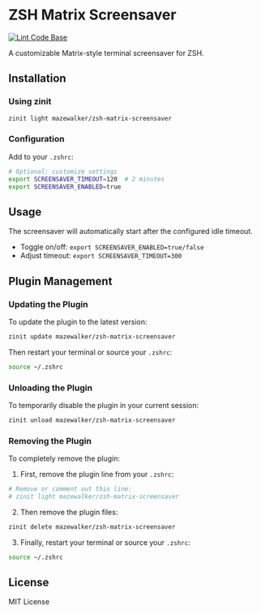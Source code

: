# ZSH Matrix Screensaver

[![Lint Code Base](https://github.com/mazewalker/zsh-matrix-screensaver/actions/workflows/super-linter.yml/badge.svg)](https://github.com/mazewalker/zsh-matrix-screensaver/actions/workflows/super-linter.yml)

A customizable Matrix-style terminal screensaver for ZSH.

## Installation

### Using zinit

```zsh
zinit light mazewalker/zsh-matrix-screensaver
```

### Configuration

Add to your `.zshrc`:

```zsh
# Optional: customize settings
export SCREENSAVER_TIMEOUT=120  # 2 minutes
export SCREENSAVER_ENABLED=true
```

## Usage

The screensaver will automatically start after the configured idle timeout.

- Toggle on/off: `export SCREENSAVER_ENABLED=true/false`
- Adjust timeout: `export SCREENSAVER_TIMEOUT=300`

## Plugin Management

### Updating the Plugin

To update the plugin to the latest version:

```zsh
zinit update mazewalker/zsh-matrix-screensaver
```

Then restart your terminal or source your `.zshrc`:
```zsh
source ~/.zshrc
```

### Unloading the Plugin

To temporarily disable the plugin in your current session:

```zsh
zinit unload mazewalker/zsh-matrix-screensaver
```

### Removing the Plugin

To completely remove the plugin:

1. First, remove the plugin line from your `.zshrc`:
```zsh
# Remove or comment out this line:
# zinit light mazewalker/zsh-matrix-screensaver
```

2. Then remove the plugin files:
```zsh
zinit delete mazewalker/zsh-matrix-screensaver
```

3. Finally, restart your terminal or source your `.zshrc`:
```zsh
source ~/.zshrc
```

## License

MIT License

